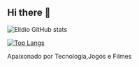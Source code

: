 ## Hi there 👋


![Elidio GitHub stats](https://github-readme-stats.vercel.app/api?username=Elidio&show_icons=true&theme=onedark)

[![Top Langs](https://github-readme-stats.vercel.app/api/top-langs/?username=anuraghazra)](https://github.com/anuraghazra/github-readme-stats)

Apaixonado por Tecnologia,Jogos e Filmes

